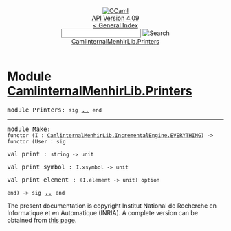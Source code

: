 <!-- ((! set title API !)) ((! set documentation !)) ((! set api !)) ((! set nobreadcrumb !)) -->
<div class="api"><header><nav class="toc brand"><a class="brand" href="https://ocaml.org/"><img src="colour-logo-gray.svg" class="svg" alt="OCaml"></a></nav><nav class="toc"><div class="toc_version"><a href="/docs" id="version-select">API Version 4.09</a></div><a href="index.html">&lt; General Index</a><div class="api_search"><input type="text" name="apisearch" id="api_search" oninput="mySearch(false);" onkeypress="this.oninput();" onclick="this.oninput();" onpaste="this.oninput();">
<img src="search_icon.svg" alt="Search" class="svg" onclick="mySearch(false)"></div>
<div id="search_results"></div><div class="toc_title"><a href="#top">CamlinternalMenhirLib.Printers</a></div><ul></ul></nav></header>

<h1>Module <a href="type_CamlinternalMenhirLib.Printers.html">CamlinternalMenhirLib.Printers</a></h1>

<pre><span id="MODULEPrinters"><span class="keyword">module</span> Printers</span>: <code class="code"><span class="keyword">sig</span></code> <a href="CamlinternalMenhirLib.Printers.html">..</a> <code class="code"><span class="keyword">end</span></code></pre><hr width="100%">

<pre><span id="MODULEMake"><span class="keyword">module</span> <a href="CamlinternalMenhirLib.Printers.Make.html">Make</a></span>: <div class="sig_block"><code class="code"><span class="keyword">functor</span>&nbsp;(</code><code class="code"><span class="constructor">I</span></code><code class="code">&nbsp;:&nbsp;</code><code class="type"><a href="CamlinternalMenhirLib.IncrementalEngine.EVERYTHING.html">CamlinternalMenhirLib.IncrementalEngine.EVERYTHING</a></code><code class="code">)&nbsp;<span class="keywordsign">-&gt;</span>&nbsp;</code><div class="sig_block"><code class="code"><span class="keyword">functor</span>&nbsp;(</code><code class="code"><span class="constructor">User</span></code><code class="code">&nbsp;:&nbsp;</code><code class="code"><span class="keyword">sig</span></code></div></div></pre><div class="sig_block">
<pre><span id="VALprint"><span class="keyword">val</span> print</span> : <code class="type">string -&gt; unit</code></pre>
<pre><span id="VALprint_symbol"><span class="keyword">val</span> print_symbol</span> : <code class="type">I.xsymbol -&gt; unit</code></pre>
<pre><span id="VALprint_element"><span class="keyword">val</span> print_element</span> : <code class="type">(I.element -&gt; unit) option</code></pre></div><pre><code class="code"><span class="keyword">end</span></code><code class="code">)&nbsp;<span class="keywordsign">-&gt;</span>&nbsp;</code><code class="code"><span class="keyword">sig</span></code> <a href="CamlinternalMenhirLib.Printers.Make.html">..</a> <code class="code"><span class="keyword">end</span></code></pre>
<div class="copyright">The present documentation is copyright Institut National de Recherche en Informatique et en Automatique (INRIA). A complete version can be obtained from <a href="http://caml.inria.fr/pub/docs/manual-ocaml/">this page</a>.</div></div>